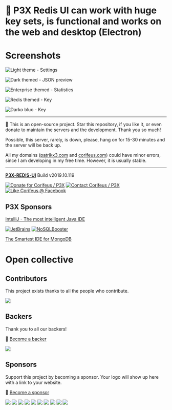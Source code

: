 [//]: #@corifeus-header

# 📡 P3X Redis UI can work with huge key sets, is functional and works on the web and desktop (Electron)

                        
[//]: #@corifeus-header:end
# Screenshots

![Light theme - Settings](https://cdn.corifeus.com/git/redis-ui/artifacts/preview-images/preview-3.png)

![Dark themed - JSON preview](https://cdn.corifeus.com/git/redis-ui/artifacts/preview-images/preview-2.png)

![Enterprise themed - Statistics](https://cdn.corifeus.com/git/redis-ui/artifacts/preview-images/preview.png)

![Redis themed - Key](https://cdn.corifeus.com/git/redis-ui/artifacts/preview-images/preview-4.png)

![Darko bluo - Key](https://cdn.corifeus.com/git/redis-ui/artifacts/preview-images/preview-5.png)


[//]: #@corifeus-footer

---

🙏 This is an open-source project. Star this repository, if you like it, or even donate to maintain the servers and the development. Thank you so much!

Possible, this server, rarely, is down, please, hang on for 15-30 minutes and the server will be back up.

All my domains ([patrikx3.com](https://patrikx3.com) and [corifeus.com](https://corifeus.com)) could have minor errors, since I am developing in my free time. However, it is usually stable.
  
---
  
[**P3X-REDIS-UI**](https://pages.corifeus.com/redis-ui) Build v2019.10.119 

[![Donate for Corifeus / P3X](https://img.shields.io/badge/Donate-Corifeus-003087.svg)](https://www.paypal.com/cgi-bin/webscr?cmd=_s-xclick&hosted_button_id=QZVM4V6HVZJW6)  [![Contact Corifeus / P3X](https://img.shields.io/badge/Contact-P3X-ff9900.svg)](https://www.patrikx3.com/en/front/contact) [![Like Corifeus @ Facebook](https://img.shields.io/badge/LIKE-Corifeus-3b5998.svg)](https://www.facebook.com/corifeus.software) 


## P3X Sponsors

[IntelliJ - The most intelligent Java IDE](https://www.jetbrains.com/?from=patrikx3)
  
[![JetBrains](https://cdn.corifeus.com/assets/svg/jetbrains-logo.svg)](https://www.jetbrains.com/?from=patrikx3) [![NoSQLBooster](https://cdn.corifeus.com/assets/png/nosqlbooster-70x70.png)](https://www.nosqlbooster.com/)

[The Smartest IDE for MongoDB](https://www.nosqlbooster.com)
  
  


# Open collective

## Contributors

This project exists thanks to all the people who contribute.  
   
<a href="https://github.com/patrikx3/redis-ui/graphs/contributors"><img src="https://opencollective.com/p3x-redis-ui/contributors.svg?width=890&button=false" /></a>


## Backers

Thank you to all our backers!   
  
🙏 [Become a backer](https://opencollective.com/p3x-redis-ui#backer)
  
<a href="https://opencollective.com/p3x-redis-ui#backers" target="_blank"><img src="https://opencollective.com/p3x-redis-ui/backers.svg?width=890"></a>


## Sponsors

Support this project by becoming a sponsor. Your logo will show up here with a link to your website. 
  
🙏 [Become a sponsor](https://opencollective.com/p3x-redis-ui#sponsor)  
  
<a href="https://opencollective.com/p3x-redis-ui/sponsor/0/website" target="_blank"><img src="https://opencollective.com/p3x-redis-ui/sponsor/0/avatar.svg"></a>
<a href="https://opencollective.com/p3x-redis-ui/sponsor/1/website" target="_blank"><img src="https://opencollective.com/p3x-redis-ui/sponsor/1/avatar.svg"></a>
<a href="https://opencollective.com/p3x-redis-ui/sponsor/2/website" target="_blank"><img src="https://opencollective.com/p3x-redis-ui/sponsor/2/avatar.svg"></a>
<a href="https://opencollective.com/p3x-redis-ui/sponsor/3/website" target="_blank"><img src="https://opencollective.com/p3x-redis-ui/sponsor/3/avatar.svg"></a>
<a href="https://opencollective.com/p3x-redis-ui/sponsor/4/website" target="_blank"><img src="https://opencollective.com/p3x-redis-ui/sponsor/4/avatar.svg"></a>
<a href="https://opencollective.com/p3x-redis-ui/sponsor/5/website" target="_blank"><img src="https://opencollective.com/p3x-redis-ui/sponsor/5/avatar.svg"></a>
<a href="https://opencollective.com/p3x-redis-ui/sponsor/6/website" target="_blank"><img src="https://opencollective.com/p3x-redis-ui/sponsor/6/avatar.svg"></a>
<a href="https://opencollective.com/p3x-redis-ui/sponsor/7/website" target="_blank"><img src="https://opencollective.com/p3x-redis-ui/sponsor/7/avatar.svg"></a>
<a href="https://opencollective.com/p3x-redis-ui/sponsor/8/website" target="_blank"><img src="https://opencollective.com/p3x-redis-ui/sponsor/8/avatar.svg"></a>
<a href="https://opencollective.com/p3x-redis-ui/sponsor/9/website" target="_blank"><img src="https://opencollective.com/p3x-redis-ui/sponsor/9/avatar.svg"></a>
        
 

[//]: #@corifeus-footer:end